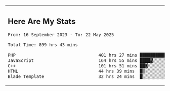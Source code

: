 <table border="0">
 <tr>
  <td>
      <h2>Here Are My Stats</h2>
 <!--START_SECTION:waka-->

```txt
From: 16 September 2023 - To: 22 May 2025

Total Time: 899 hrs 43 mins

PHP                                401 hrs 27 mins ███████████░░░░░░░░░░░░░░   44.10 %
JavaScript                         164 hrs 55 mins ████▓░░░░░░░░░░░░░░░░░░░░   18.12 %
C++                                101 hrs 51 mins ██▓░░░░░░░░░░░░░░░░░░░░░░   11.19 %
HTML                               44 hrs 39 mins  █▒░░░░░░░░░░░░░░░░░░░░░░░   04.91 %
Blade Template                     32 hrs 24 mins  █░░░░░░░░░░░░░░░░░░░░░░░░   03.56 %
```

<!--END_SECTION:waka-->
  </td>
    <td>
   <div align="start">
        <a href="https://open.spotify.com/user/dxso20he52f5d4ti73duavf95">
        <img width="200px" src="https://spotify-github-profile.kittinanx.com/api/view.svg?uid=dxso20he52f5d4ti73duavf95&cover_image=true&theme=default&show_offline=false&background_color=121212&interchange=false" alt="Spotify Now Playing">
    </a>
</div> 

  </td>
 </tr>

</table>






